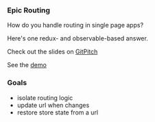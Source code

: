 ### Epic Routing

How do you handle routing in single page apps?

Here's one redux- and observable-based answer.

Check out the slides on [GitPitch](https://gitpitch.com/rrcobb/epic-routing/master?grs=github)

See the [demo](https://routing.rob.co.bb)

### Goals
- isolate routing logic
- update url when  changes
- restore store state from a url
